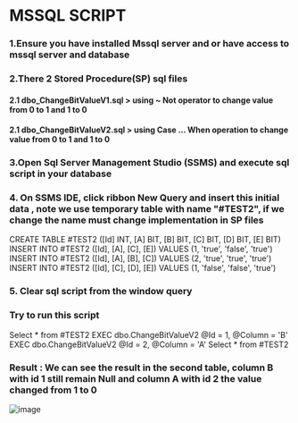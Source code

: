 # MSSQL SCRIPT
### 1.Ensure you have installed Mssql server and or have access to mssql server and database
### 2.There 2 Stored Procedure(SP) sql files 
#### 2.1 dbo_ChangeBitValueV1.sql > using ~ Not operator to change value from 0 to 1 and 1 to 0
#### 2.1 dbo_ChangeBitValueV2.sql > using Case ... When operation to change value from 0 to 1 and 1 to 0
### 3.Open Sql Server Management Studio (SSMS) and execute sql script in your database
### 4. On SSMS IDE, click ribbon New Query and insert this initial data , note we use temporary table with name "#TEST2", if we change the name must change implementation in SP files
CREATE TABLE #TEST2 ([Id] INT, [A] BIT, [B] BIT, [C] BIT, [D] BIT, [E] BIT)
INSERT INTO #TEST2 ([Id], [A], [C], [E]) VALUES (1, 'true', 'false', 'true')
INSERT INTO #TEST2 ([Id], [A], [B], [C]) VALUES (2, 'true', 'true', 'true')
INSERT INTO #TEST2 ([Id], [C], [D], [E]) VALUES (1, 'false', 'false', 'true')
### 5. Clear sql script from the window query
### Try to run this script 
Select * from #TEST2
EXEC dbo.ChangeBitValueV2 @Id = 1, @Column = 'B'
EXEC dbo.ChangeBitValueV2 @Id = 2, @Column = 'A'
Select * from #TEST2
### Result : We can see the result in the second table, column B with id 1 still remain Null and column A with id 2 the value changed from 1 to 0
![image](https://github.com/user-attachments/assets/22104835-5e01-43a8-b389-ee9be32c47af)

 
